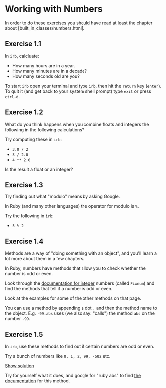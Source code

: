 # Working with Numbers

In order to do these exercises you should have read at least the chapter about
[built_in_classes/numbers.html].

## Exercise 1.1

In `irb`, calcluate:

* How many hours are in a year.
* How many minutes are in a decade?
* How many seconds old are you?

<p class="hint">
To start <code>irb</code> open your terminal and type <code>irb</code>, then
hit the <code>return</code> key (<code>enter</code>). To quit it (and get back
to your system shell prompt) type <code>exit</code> or press <code>ctrl-d</code>.
</p>

## Exercise 1.2

What do you think happens when you combine floats and integers the following
in the following calculations?

Try computing these in `irb`:

* `3.0 / 2`
* `3 / 2.0`
* `4 ** 2.0`

Is the result a float or an integer?

## Exercise 1.3

Try finding out what "modulo" means by asking Google.

In Ruby (and many other languages) the operator for modulo is `%`.

Try the following in `irb`:

* `5 % 2`

## Exercise 1.4

Methods are a way of "doing something with an object", and you'll learn a lot
more about them in a few chapters.

In Ruby, numbers have methods that allow you to check whether the number is odd
or even.

Look through the <a href="http://ruby-doc.org/core-2.1.5/Fixnum.html">documentation for integer</a>
numbers (called `Fixnum`) and find the methods that tell if a number is odd or
even.

Look at the examples for some of the other methods on that page.

<p class="hint">
You can use a method by appending a dot <code>.</code> and then the method name
to the object. E.g. <code>-99.abs</code> uses (we also say: "calls") the method
<code>abs</code> on the number <code>-99</code>.
</p>

## Exercise 1.5

In `irb`, use these methods to find out if certain numbers are odd or even.

Try a bunch of numbers like `0, 1, 2, 99, -502` etc.

<a href="/solutions_2/numbers-4.html" class="solution">Show solution</a>

Try for yourself what it does, and google for "ruby abs" to find
[the documentation](http://ruby-doc.org/core-2.0/Numeric.html#method-i-abs)
for this method.

